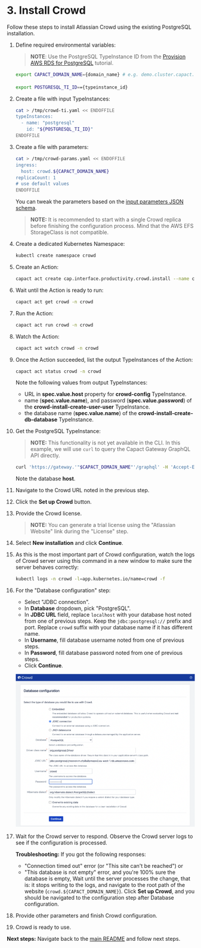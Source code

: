 # 3. Install Crowd

Follow these steps to install Atlassian Crowd using the existing PostgreSQL installation.

1. Define required environmental variables:

   > **NOTE**: Use the PostgreSQL TypeInstance ID from the [Provision AWS RDS for PostgreSQL](./2-aws-rds-provisioning.md) tutorial.

   ```bash
   export CAPACT_DOMAIN_NAME={domain_name} # e.g. demo.cluster.capact.dev
   
   export POSTGRESQL_TI_ID=={typeinstance_id}
   ```

1. Create a file with input TypeInstances:

   ```bash
   cat > /tmp/crowd-ti.yaml << ENDOFFILE
   typeInstances:
     - name: "postgresql"
       id: "${POSTGRESQL_TI_ID}"
   ENDOFFILE
   ```   

1. Create a file with parameters:

   ```bash
   cat > /tmp/crowd-params.yaml << ENDOFFILE
   ingress:
     host: crowd.${CAPACT_DOMAIN_NAME}
   replicaCount: 1
   # use default values
   ENDOFFILE
   ```

   You can tweak the parameters based on the [input parameters JSON schema](../../../och-content/type/productivity/crowd/install-input.yaml).

   > **NOTE:** It is recommended to start with a single Crowd replica before finishing the configuration process. Mind that the AWS EFS StorageClass is not compatible.

1. Create a dedicated Kubernetes Namespace:

   ```bash
   kubectl create namespace crowd
   ```

1. Create an Action:

   ```bash
   capact act create cap.interface.productivity.crowd.install --name crowd --namespace crowd --parameters-from-file /tmp/crowd-params.yaml --type-instances-from-file /tmp/crowd-ti.yaml
   ```

1. Wait until the Action is ready to run:

    ```bash
    capact act get crowd -n crowd
    ```   

1. Run the Action:

    ```bash
    capact act run crowd -n crowd
    ```

1. Watch the Action:

    ```bash
    capact act watch crowd -n crowd
    ```

1. Once the Action succeeded, list the output TypeInstances of the Action:

   ```bash
   capact act status crowd -n crowd
   ```

   Note the following values from output TypeInstances:
    - URL in **spec.value.host** property for **crowd-config** TypeInstance.
    - name (**spec.value.name**), and password (**spec.value.password**) of the **crowd-install-create-user-user** TypeInstance.
    - the database name (**spec.value.name**) of the **crowd-install-create-db-database** TypeInstance.

1. Get the PostgreSQL TypeInstance:

   > **NOTE:** This functionality is not yet available in the CLI. In this example, we will use `curl` to query the Capact Gateway GraphQL API directly.

   ```bash
   curl 'https://gateway.'"$CAPACT_DOMAIN_NAME"'/graphql' -H 'Accept-Encoding: gzip, deflate, br' -H 'Content-Type: application/json' -H 'Accept: application/json' -H 'Connection: keep-alive' -H 'DNT: 1' -H 'Origin: https://gateway.'$CAPACT_DOMAIN_NAME -H 'Authorization: Basic Z3JhcGhxbDp0MHBfczNjcjN0' --data-binary '{"query":"\nquery TypeInstance($typeInstance:ID!) {\n  typeInstance(id:$typeInstance) {\n    latestResourceVersion {\n      spec {\n        value\n      }\n    }\n  }\n}","variables":{"typeInstance":"'"$POSTGRESQL_TI_ID"'"}}' --compressed
   ```

   Note the database **host**.

1. Navigate to the Crowd URL noted in the previous step.
1. Click the **Set up Crowd** button.
1. Provide the Crowd license.

   > **NOTE:** You can generate a trial license using the "Atlassian Website" link during the "License" step.

1. Select **New installation** and click **Continue**.
1. As this is the most important part of Crowd configuration, watch the logs of Crowd server using this command in a new window to make sure the server behaves correctly:

   ```bash
   kubectl logs -n crowd -l=app.kubernetes.io/name=crowd -f
   ```

1. For the "Database configuration" step:
    - Select "JDBC connection".
    - In **Database** dropdown, pick "PostgreSQL".
    - In **JDBC URL** field, replace `localhost` with your database host noted from one of previous steps. Keep the `jdbc:postgresql://` prefix and port. Replace `crowd` suffix with your database name if it has different name.
    - In **Username**, fill database username noted from one of previous steps.
    - In **Password**, fill database password noted from one of previous steps.
    - Click **Continue**.

   ![Database configuration](./assets/crowd-db.png)

1. Wait for the Crowd server to respond. Observe the Crowd server logs to see if the configuration is processed.

   **Troubleshooting:** If you got the following responses:
    - "Connection timed out" error (or "This site can't be reached") or
    - "This database is not empty" error, and you're 100% sure the database is empty, Wait until the server processes the change, that is: it stops writing to the logs, and navigate to the root path of the website (`crowd.${CAPACT_DOMAIN_NAME}`). Click **Set up Crowd**, and you should be navigated to the configuration step after Database configuration.

1. Provide other parameters and finish Crowd configuration.
1. Crowd is ready to use.

**Next steps:** Navigate back to the [main README](./README.md) and follow next steps.
